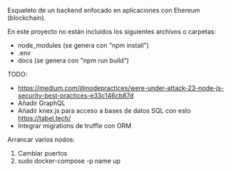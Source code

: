 Esqueleto de un backend enfocado en aplicaciones con Ehereum (blockchain).

En este proyecto no están incluidos los siguientes archivos o carpetas:

- node_modules (se genera con "npm install")
- .env
- docs (se genera con "npm run build")


TODO:

- https://medium.com/@nodepractices/were-under-attack-23-node-js-security-best-practices-e33c146cb87d
- Añadir GraphQL
- Añadir knex.js para acceso a bases de datos SQL con esto https://tabel.tech/
- Integrar migrations de truffle con ORM



Arrancar varios nodos:
1. Cambiar puertos
2. sudo docker-compose -p name up
